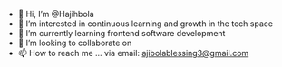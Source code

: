 - 👋 Hi, I’m @Hajihbola
- 👀 I’m interested in continuous learning and growth in the tech space
- 🌱 I’m currently learning frontend software development
- 💞️ I’m looking to collaborate on 
- 📫 How to reach me ... via email: ajibolablessing3@gmail.com

<!---
Hajihbola/Hajihbola is a ✨ special ✨ repository because its `README.md` (this file) appears on your GitHub profile.
You can click the Preview link to take a look at your changes.
--->
